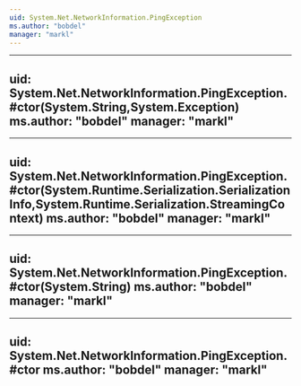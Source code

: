 ```yaml
---
uid: System.Net.NetworkInformation.PingException
ms.author: "bobdel"
manager: "markl"
---
```


---
uid: System.Net.NetworkInformation.PingException.#ctor(System.String,System.Exception)
ms.author: "bobdel"
manager: "markl"
---

---
uid: System.Net.NetworkInformation.PingException.#ctor(System.Runtime.Serialization.SerializationInfo,System.Runtime.Serialization.StreamingContext)
ms.author: "bobdel"
manager: "markl"
---

---
uid: System.Net.NetworkInformation.PingException.#ctor(System.String)
ms.author: "bobdel"
manager: "markl"
---

---
uid: System.Net.NetworkInformation.PingException.#ctor
ms.author: "bobdel"
manager: "markl"
---
